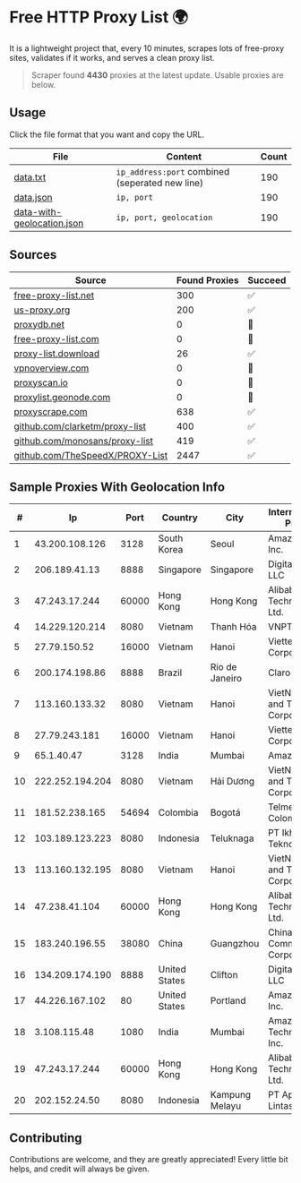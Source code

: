 
# Free HTTP Proxy List 🌍

It is a lightweight project that, every 10 minutes, scrapes lots of free-proxy sites, validates if it works, and serves a clean proxy list.


> Scraper found **4430** proxies at the latest update. Usable proxies are below.

## Usage

Click the file format that you want and copy the URL.


|File|Content|Count|
|----|-------|-----|
|[data.txt](https://raw.githubusercontent.com/themiralay/Proxy-List-World/master/data.txt)|`ip_address:port` combined (seperated new line)|190|
|[data.json](https://raw.githubusercontent.com/themiralay/Proxy-List-World/master/data.json)|`ip, port`|190|
|[data-with-geolocation.json](https://raw.githubusercontent.com/themiralay/Proxy-List-World/master/data-with-geolocation.json)|`ip, port, geolocation`|190|

## Sources

|Source|Found Proxies|Succeed|
|------|-------------|-------|
|[free-proxy-list.net](https://free-proxy-list.net)|300|✅|
|[us-proxy.org](https://www.us-proxy.org)|200|✅|
|[proxydb.net](http://proxydb.net)|0|🚫|
|[free-proxy-list.com](https://free-proxy-list.com/?page=&port=&type%5B%5D=http&type%5B%5D=https&up_time=0&search=Search)|0|🚫|
|[proxy-list.download](https://www.proxy-list.download/HTTP)|26|✅|
|[vpnoverview.com](https://vpnoverview.com/privacy/anonymous-browsing/free-proxy-servers)|0|🚫|
|[proxyscan.io](https://www.proxyscan.io)|0|🚫|
|[proxylist.geonode.com](https://proxylist.geonode.com/api/proxy-list?limit=300&page=1&sort_by=lastChecked&sort_type=desc&protocols=http,https)|0|🚫|
|[proxyscrape.com](https://api.proxyscrape.com/v2/?request=displayproxies&protocol=http&timeout=10000&country=all&ssl=all&anonymity=all)|638|✅|
|[github.com/clarketm/proxy-list](https://raw.githubusercontent.com/clarketm/proxy-list/master/proxy-list-raw.txt)|400|✅|
|[github.com/monosans/proxy-list](https://raw.githubusercontent.com/monosans/proxy-list/main/proxies/http.txt)|419|✅|
|[github.com/TheSpeedX/PROXY-List](https://raw.githubusercontent.com/TheSpeedX/PROXY-List/master/http.txt)|2447|✅|


## Sample Proxies With Geolocation Info

|#|Ip|Port|Country|City|Internet Service Provider|
|-|--|----|-------|----|-------------------------|
|1|43.200.108.126|3128|South Korea|Seoul|Amazon.com, Inc.|
|2|206.189.41.13|8888|Singapore|Singapore|DigitalOcean, LLC|
|3|47.243.17.244|60000|Hong Kong|Hong Kong|Alibaba (US) Technology Co., Ltd.|
|4|14.229.120.214|8080|Vietnam|Thanh Hóa|VNPT|
|5|27.79.150.52|16000|Vietnam|Hanoi|Viettel Corporation|
|6|200.174.198.86|8888|Brazil|Rio de Janeiro|Claro S.A|
|7|113.160.133.32|8080|Vietnam|Hanoi|VietNam Post and Telecom Corporation|
|8|27.79.243.181|16000|Vietnam|Hanoi|Viettel Corporation|
|9|65.1.40.47|3128|India|Mumbai|Amazon.com|
|10|222.252.194.204|8080|Vietnam|Hải Dương|VietNam Post and Telecom Corporation|
|11|181.52.238.165|54694|Colombia|Bogotá|Telmex Colombia S.A.|
|12|103.189.123.223|8080|Indonesia|Teluknaga|PT Ikhlas Cipta Teknologi|
|13|113.160.132.195|8080|Vietnam|Hanoi|VietNam Post and Telecom Corporation|
|14|47.238.41.104|60000|Hong Kong|Hong Kong|Alibaba (US) Technology Co., Ltd.|
|15|183.240.196.55|38080|China|Guangzhou|China Mobile Communications Corporation|
|16|134.209.174.190|8888|United States|Clifton|DigitalOcean, LLC|
|17|44.226.167.102|80|United States|Portland|Amazon.com, Inc.|
|18|3.108.115.48|1080|India|Mumbai|Amazon Technologies Inc.|
|19|47.243.17.244|60000|Hong Kong|Hong Kong|Alibaba (US) Technology Co., Ltd.|
|20|202.152.24.50|8080|Indonesia|Kampung Melayu|PT Aplikanusa Lintasarta|



## Contributing

Contributions are welcome, and they are greatly appreciated! Every
little bit helps, and credit will always be given.

